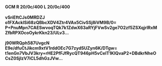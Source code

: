 #### GCM R 20/0c/400 L 20/0c/400
**vSriEftCJs0MRDZJ**<br/>**o1FXAcklSi68zQBbcXDV4Ztr4VAx5CivSSj8iVM9B/0=**<br/>**P+PnuMpn7CAESwvoqTQk7k1ZdwX63aRYjFVwSv2ge7O2zf5ZSXqjrlRxMZfbRPXOcoOykrKkn23/ULv3...**<br/><br/>
**j90WRQph587UvgcN**<br/>**E9e/dfuCtJikcm9xtV1rddOEc7G7zydSUZyn6K/DTgw=**<br/>**t1enGn7VbJV3kry+rHE2PfFJfRycQT946pH5vCelT1KIQvaP2+DBdkrNheOCsZ0SjlzV7iCL5dhGzJVw...**